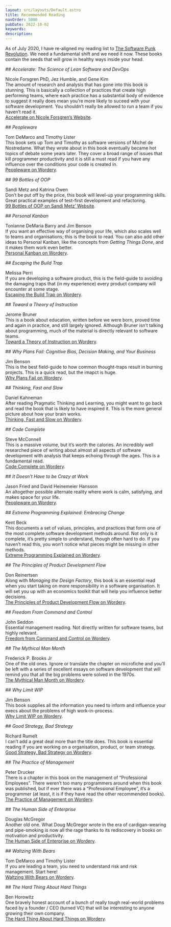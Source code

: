 ```yaml
---
layout: src/layouts/Default.astro
title: Recommended Reading
navOrder: 5000
pubDate: 2022-10-02
keywords: 
description: 
---
```


As of July 2020, I have re-aligned my reading list to [The Software Punk Revolution](https://www.stevefenton.co.uk/2020/07/the-software-punk-revolution/). We need a fundamental shift and we need it now. These books contain the seeds that will grow in healthy ways inside your head.

<article itemscope="" itemtype="http://schema.org/Book">## <cite itemprop="name">Accelerate: The Science of Lean Software and DevOps</cite>

<span itemprop="author" itemscope="" itemtype="https://schema.org/Person"><span itemprop="name">Nicole Forsgren PhD</span></span>, <span itemprop="author" itemscope="" itemtype="https://schema.org/Person"><span itemprop="name">Jez Humble</span></span>, and <span itemprop="author" itemscope="" itemtype="https://schema.org/Person"><span itemprop="name">Gene Kim</span></span>  
<span itemprop="description">The amount of research and analysis that has gone into this book is stunning. This is basically a collection of practices that create high performing teams, where each practice has a substantial body of evidence to suggest it really does mean you’re more likely to suceed with your software development. You shouldn’t really be allowed to run a team if you haven’t read it.</span>  
[Accelerate on Nicole Forsgren’s Website](https://nicolefv.com/book/).

</article><article itemscope="" itemtype="http://schema.org/Book">## <cite itemprop="name">Peopleware</cite>

<span itemprop="author" itemscope="" itemtype="https://schema.org/Person"><span itemprop="name">Tom DeMarco</span></span> and <span itemprop="author" itemscope="" itemtype="https://schema.org/Person"><span itemprop="name">Timothy Lister</span></span>  
<span itemprop="description">This book sets up Tom and Timothy as software versions of Michel de Nostredame. What they wrote about in this book eventually became hot topics of debate some years later. They cover a broad range of issues that kill programmer productivity and it is still a must read if you have any influence over the conditions your code is created in.</span>  
[Peopleware on Wordery](https://wordery.com/peopleware-tom-demarco-9780321934116).

</article><article itemscope="" itemtype="http://schema.org/Book">## <cite itemprop="name">99 Bottles of OOP</cite>

<span itemprop="author" itemscope="" itemtype="https://schema.org/Person"><span itemprop="name">Sandi Metz</span></span> and <span itemprop="author" itemscope="" itemtype="https://schema.org/Person"><span itemprop="name">Katrina Owen</span></span>  
<span itemprop="description">Don’t be put off by the price, this book will level-up your programming skills. Great practical examples of test-first development and refactoring.</span>  
[99 Bottles of OOP on Sandi Metz’ Website](https://www.sandimetz.com/99bottles/).

</article><article itemscope="" itemtype="http://schema.org/Book">## <cite itemprop="name">Personal Kanban</cite>

<span itemprop="author" itemscope="" itemtype="https://schema.org/Person"><span itemprop="name">Tonianne DeMaria Barry</span></span> and <span itemprop="author" itemscope="" itemtype="https://schema.org/Person"><span itemprop="name">Jim Benson</span></span>  
<span itemprop="description">If you want an effective way of organising your life, which also scales well to teams and organisations; this is the book to read. You can also add other ideas to Personal Kanban, like the concepts from *Getting Things Done*, and it makes them work even better.</span>  
[Personal Kanban on Wordery](https://wordery.com/personal-kanban-tonianne-demaria-barry-9781453802267).

</article><article itemscope="" itemtype="http://schema.org/Book">## <cite itemprop="name">Escaping the Build Trap</cite>

<span itemprop="author" itemscope="" itemtype="https://schema.org/Person"><span itemprop="name">Melissa Perri</span></span>  
<span itemprop="description">If you are developing a software product, this is the field-guide to avoiding the damaging traps that (in my experience) every product company will encounter at some stage.</span>  
[Escaping the Build Trap on Wordery](https://wordery.com/escaping-the-build-trap-melissa-perri-9781491973790).

</article><article itemscope="" itemtype="http://schema.org/Book">## <cite itemprop="name">Toward a Theory of Instruction</cite>

<span itemprop="author" itemscope="" itemtype="https://schema.org/Person"><span itemprop="name">Jerome Bruner</span></span>  
<span itemprop="description">This is a book about education, written before we were born, proved time and again in practice, and still largely ignored. Although Bruner isn’t talking about programming, much of the material is directly relevant to software teams.</span>  
[Toward a Theory of Instruction on Wordery](https://wordery.com/toward-a-theory-of-instruction-jerome-bruner-9780674897014).

</article><article itemscope="" itemtype="http://schema.org/Book">## <cite itemprop="name">Why Plans Fail: Cognitive Bias, Decision Making, and Your Business</cite>

<span itemprop="author" itemscope="" itemtype="https://schema.org/Person"><span itemprop="name">Jim Benson</span></span>  
<span itemprop="description">This is the best field-guide to how common thought-traps result in burning projects. This is a quick read, but the imapct is huge.</span>  
[Why Plans Fail on Wordery](https://wordery.com/why-plans-fail-jim-benson-9780989081221).

</article><article itemscope="" itemtype="http://schema.org/Book">## <cite itemprop="name">Thinking, Fast and Slow</cite>

<span itemprop="author" itemscope="" itemtype="https://schema.org/Person"><span itemprop="name">Daniel Kahneman</span></span>  
<span itemprop="description">After reading Pragmatic Thinking and Learning, you might want to go back and read the book that is likely to have inspired it. This is the more general picture about how your brain works.</span>  
[Thinking, Fast and Slow on Wordery](https://wordery.com/thinking-fast-and-slow-daniel-kahneman-9780141033570).

</article><article itemscope="" itemtype="http://schema.org/Book">## <cite itemprop="name">Code Complete</cite>

<span itemprop="author" itemscope="" itemtype="https://schema.org/Person"><span itemprop="name">Steve McConnell</span></span>  
<span itemprop="description">This is a massive volume, but it’s worth the calories. An incredibly well researched piece of writing about almost all aspects of software development with analysis that keeps echoing through the ages. This is a fundamental read.</span>  
[Code Complete on Wordery](https://wordery.com/code-complete-steve-mcconnell-9780735619678).

</article><article itemscope="" itemtype="http://schema.org/Book">## <cite itemprop="name">It Doesn’t Have to be Crazy at Work</cite>

<span itemprop="author" itemscope="" itemtype="https://schema.org/Person"><span itemprop="name">Jason Fried</span></span> and <span itemprop="author" itemscope="" itemtype="https://schema.org/Person"><span itemprop="name">David Heinemeier Hansson</span></span>  
<span itemprop="description">An altogether possible alternate reality where work is calm, satisfying, and makes space for your life.</span>  
[Peopleware on Wordery](https://wordery.com/it-doesnt-have-to-be-crazy-at-work-jason-fried-9780008323448).

</article><article itemscope="" itemtype="http://schema.org/Book">## <cite itemprop="name">Extreme Programming Explained: Embracing Change</cite>

<span itemprop="author" itemscope="" itemtype="https://schema.org/Person"><span itemprop="name">Kent Beck</span></span>  
<span itemprop="description">This documents a set of values, principles, and practices that form one of the most complete software development methods around. Not only is it complete, it’s pretty simple to understand, though often hard to do. If you haven’t read this, you won’t notice what pieces might be missing in other methods.</span>  
[Extreme Programming Explained on Wordery](https://wordery.com/extreme-programming-explained-kent-beck-9780321278654).

</article><article itemscope="" itemtype="http://schema.org/Book">## <cite itemprop="name">The Principles of Product Development Flow</cite>

<span itemprop="author" itemscope="" itemtype="https://schema.org/Person"><span itemprop="name">Don Reinertsen</span></span>  
<span itemprop="description">Along with *Managing the Design Factory*, this book is an essential read when you start taking on more responsibility in a software organisation. It will set you up with an economics toolkit that will help you influence better decisions.</span>  
[The Principles of Product Development Flow on Wordery](https://wordery.com/the-principles-of-product-development-flow-donald-g-reinertsen-9781935401001).

</article><article itemscope="" itemtype="http://schema.org/Book">## <cite itemprop="name">Freedom From Command and Control</cite>

<span itemprop="author" itemscope="" itemtype="https://schema.org/Person"><span itemprop="name">John Seddon</span></span>  
<span itemprop="description">Essential management reading. Not directly written for software teams, but highly relevant.</span>  
[Freedom from Command and Control on Wordery](https://wordery.com/freedom-from-command-and-control-john-seddon-9781563273278).

</article><article itemscope="" itemtype="http://schema.org/Book">## <cite itemprop="name">The Mythical Man Month</cite>

<span itemprop="author" itemscope="" itemtype="https://schema.org/Person"><span itemprop="name">Frederick P. Brooks Jr</span></span>  
<span itemprop="description">One of the old ones. Ignore or translate the chapter on microfiche and you’ll be left with a series of excellent essays on software development that will remind you that all the big problems were solved in the 1970s.</span>  
[The Mythical Man Month on Wordery](https://wordery.com/the-mythical-man-month-frederick-p-brooks-jr-9780201835953).

</article><article itemscope="" itemtype="http://schema.org/Book">## <cite itemprop="name">Why Limit WIP</cite>

<span itemprop="author" itemscope="" itemtype="https://schema.org/Person"><span itemprop="name">Jim Benson</span></span>  
<span itemprop="description">This book supplies all the information you need to inform and influence your execs about the problems of high work-in-process.</span>  
[Why Limit WIP on Wordery](https://wordery.com/why-limit-wip-jim-benson-9780989081238).

</article><article itemscope="" itemtype="http://schema.org/Book">## <cite itemprop="name">Good Strategy, Bad Strategy</cite>

<span itemprop="author" itemscope="" itemtype="https://schema.org/Person"><span itemprop="name">Richard Rumelt</span></span>  
<span itemprop="description">I can’t add a great deal more than the title does. This book is essential reading if you are working on a organisation, product, or team strategy.</span>  
[Good Strategy, Bad Strategy on Wordery](https://wordery.com/good-strategybad-strategy-richard-rumelt-9781781256176).

</article><article itemscope="" itemtype="http://schema.org/Book">## <cite itemprop="name">The Practice of Management</cite>

<span itemprop="author" itemscope="" itemtype="https://schema.org/Person"><span itemprop="name">Peter Drucker</span></span>  
<span itemprop="description">There is a chapter in this book on the management of “Professional Employees”. There weren’t too many programmers around when this book was published, but if ever there was a “Professional Employee”, it’s a programmer (at least, it is if they have read the other recommended books).</span>  
[The Practice of Management on Wordery](https://wordery.com/the-practice-of-management-peter-drucker-9780750685047).

</article><article itemscope="" itemtype="http://schema.org/Book">## <cite itemprop="name">The Human Side of Enterprise</cite>

<span itemprop="author" itemscope="" itemtype="https://schema.org/Person"><span itemprop="name">Douglas McGregor</span></span>  
<span itemprop="description">Another old one. What Doug McGregor wrote in the era of cardigan-wearing and pipe-smoking is now all the rage thanks to its rediscovery in books on motivation and productivity.</span>  
[The Human Side of Enterprise on Wordery](https://wordery.com/the-human-side-of-enterprise-annotated-edition-douglas-mcgregor-9780071462228).

</article><article itemscope="" itemtype="http://schema.org/Book">## <cite itemprop="name">Waltzing With Bears</cite>

<span itemprop="author" itemscope="" itemtype="https://schema.org/Person"><span itemprop="name">Tom DeMarco</span></span> and <span itemprop="author" itemscope="" itemtype="https://schema.org/Person"><span itemprop="name">Timothy Lister</span></span>  
<span itemprop="description">If you are leading a team, you need to understand risk and risk management. Start here!</span>  
[Waltzing With Bears on Wordery](https://wordery.com/waltzing-with-bears-tom-demarco-9780932633606).

</article><article itemscope="" itemtype="http://schema.org/Book">## <cite itemprop="name">The Hard Thing About Hard Things</cite>

<span itemprop="author" itemscope="" itemtype="https://schema.org/Person"><span itemprop="name">Ben Horowitz</span></span>  
<span itemprop="description">One bravely honest account of a bunch of really tough real-world problems faced by a founder / CEO (turned VC) that will be interesting to anyone growing their own company.</span>  
[The Hard Thing About Hard Things on Wordery](https://wordery.com/the-hard-thing-about-hard-things-ben-horowitz-9780062273208).

</article>